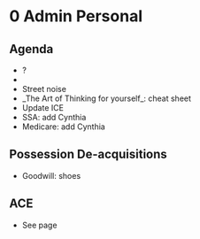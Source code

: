 # 0 Admin Personal

## Agenda

* ?
*   
* Street noise
* \_The Art of Thinking for yourself\_: cheat sheet
* Update ICE
* SSA: add Cynthia
* Medicare: add Cynthia

## Possession De-acquisitions

* Goodwill: shoes

## ACE

* See page